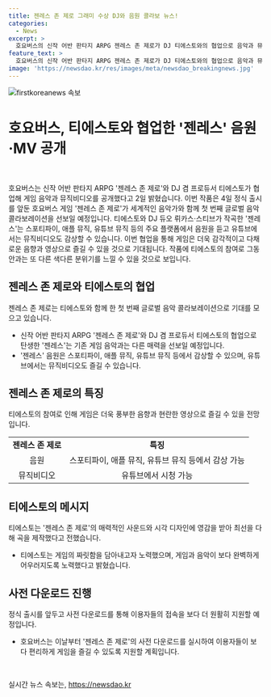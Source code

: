 ```yaml
---
title: 젠레스 존 제로 그래미 수상 DJ와 음원 콜라보 뉴스!
categories:
  - News
excerpt: >
  호요버스의 신작 어반 판타지 ARPG 젠레스 존 제로가 DJ 티에스토와의 협업으로 음악과 뮤직비디오를 공개했다. 그래미 수상자 티에스토와 DJ 듀오가 작곡한 젠레스는 주요 음원 플랫폼에서 들을 수 있으며 유튜브에서는 뮤직비디오도 볼 수 있다. 게임은 전율 넘치는 일렉트로닉 및 테크노 비트로 공동 전투를 선보이며, 매력적인 사운드와 시각적 디자인이 돋보인다. 출시에 앞서 사전 다운로드가 시작되었다.
feature_text: >
  호요버스의 신작 어반 판타지 ARPG 젠레스 존 제로가 DJ 티에스토와의 협업으로 음악과 뮤직비디오를 공개했다. 그래미 수상자 티에스토와 DJ 듀오가 작곡한 젠레스는 주요 음원 플랫폼에서 들을 수 있으며 유튜브에서는 뮤직비디오도 볼 수 있다. 게임은 전율 넘치는 일렉트로닉 및 테크노 비트로 공동 전투를 선보이며, 매력적인 사운드와 시각적 디자인이 돋보인다. 출시에 앞서 사전 다운로드가 시작되었다.
image: 'https://newsdao.kr/res/images/meta/newsdao_breakingnews.jpg'
---
```


<p><img src="https://newsdao.kr/res/images/meta/newsdao_breakingnews.jpg" alt="firstkoreanews 속보" /></p>

<h1 data-ke-size="size26">호요버스, 티에스토와 협업한 '젠레스' 음원·MV 공개</h1>

<p data-ke-size="size16">&nbsp;</p>

<p>호요버스는 신작 어반 판타지 ARPG '젠레스 존 제로'와 DJ 겸 프로듀서 티에스토가 협업해 게임 음악과 뮤직비디오를 공개했다고 2일 밝혔습니다. 이번 작품은 4일 정식 출시를 앞둔 호요버스 게임 '젠레스 존 제로'가 세계적인 음악가와 함께 첫 번째 글로벌 음악 콜라보레이션을 선보일 예정입니다. 티에스토와 DJ 듀오 뤼카스·스티브가 작곡한 '젠레스'는 스포티파이, 애플 뮤직, 유튜브 뮤직 등의 주요 플랫폼에서 음원을 듣고 유튜브에서는 뮤직비디오도 감상할 수 있습니다. 이번 협업을 통해 게임은 더욱 감각적이고 다채로운 음향과 영상으로 즐길 수 있을 것으로 기대됩니다. 작품에 티에스토의 참여로 그동안과는 또 다른 색다른 분위기를 느낄 수 있을 것으로 보입니다.</p>

<h2 data-ke-size="size24">젠레스 존 제로와 티에스토의 협업</h2>

<p data-ke-size="size16">젠레스 존 제로는 티에스토와 함께 한 첫 번째 글로벌 음악 콜라보레이션으로 기대를 모으고 있습니다.</p>

<ul>
<li>신작 어반 판타지 ARPG '젠레스 존 제로'와 DJ 겸 프로듀서 티에스토의 협업으로 탄생한 '젠레스'는 기존 게임 음악과는 다른 매력을 선보일 예정입니다.</li>
<li>'젠레스' 음원은 스포티파이, 애플 뮤직, 유튜브 뮤직 등에서 감상할 수 있으며, 유튜브에서는 뮤직비디오도 즐길 수 있습니다.</li>
</ul>

<h2 data-ke-size="size24">젠레스 존 제로의 특징</h2>

<p data-ke-size="size16">티에스토의 참여로 인해 게임은 더욱 풍부한 음향과 현란한 영상으로 즐길 수 있을 전망입니다.</p>

<table>
<tbody>
<tr>
<td style="text-align: center; height: 17px;"><b>젠레스 존 제로</b></td>
<td style="text-align: center; height: 17px;"><b>특징</b></td>
</tr>
<tr>
<td style="text-align: center;">음원</td>
<td style="text-align: center;">스포티파이, 애플 뮤직, 유튜브 뮤직 등에서 감상 가능</td>
</tr>
<tr>
<td style="text-align: center;">뮤직비디오</td>
<td style="text-align: center;">유튜브에서 시청 가능</td>
</tr>
</tbody>
</table>

<h2 data-ke-size="size24">티에스토의 메시지</h2>

<p data-ke-size="size16">티에스토는 '젠레스 존 제로'의 매력적인 사운드와 시각 디자인에 영감을 받아 최선을 다해 곡을 제작했다고 전했습니다.</p>

<ul>
<li>티에스토는 게임의 짜릿함을 담아내고자 노력했으며, 게임과 음악이 보다 완벽하게 어우러지도록 노력했다고 밝혔습니다.</li>
</ul>

<h2 data-ke-size="size24">사전 다운로드 진행</h2>

<p data-ke-size="size16">정식 출시를 앞두고 사전 다운로드를 통해 이용자들의 접속을 보다 더 원활히 지원할 예정입니다.</p>

<ul>
<li>호요버스는 이날부터 '젠레스 존 제로'의 사전 다운로드를 실시하여 이용자들이 보다 편리하게 게임을 즐길 수 있도록 지원할 계획입니다.</li>
</ul>

<p data-ke-size="size16">&nbsp;</p>
실시간 뉴스 속보는, <a href="https://newsdao.kr" rel="dofollow">https://newsdao.kr</a>


